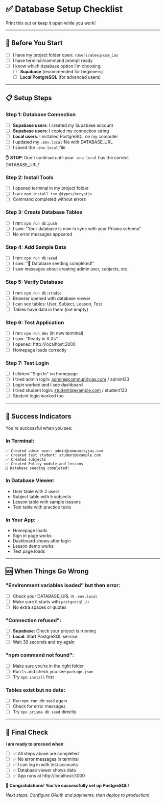 # ✅ Database Setup Checklist

Print this out or keep it open while you work!

---

## 🎯 Before You Start

- [ ] I have my project folder open: `/Users/ateeq/com_ias`
- [ ] I have terminal/command prompt ready
- [ ] I know which database option I'm choosing:
  - [ ] **Supabase** (recommended for beginners)
  - [ ] **Local PostgreSQL** (for advanced users)

---

## 📋 Setup Steps

### Step 1: Database Connection
- [ ] **Supabase users**: I created my Supabase account
- [ ] **Supabase users**: I copied my connection string
- [ ] **Local users**: I installed PostgreSQL on my computer
- [ ] I updated my `.env.local` file with DATABASE_URL
- [ ] I saved the `.env.local` file

**✋ STOP**: Don't continue until your `.env.local` has the correct DATABASE_URL!

### Step 2: Install Tools
- [ ] I opened terminal in my project folder
- [ ] I ran: `npm install tsx @types/bcryptjs`
- [ ] Command completed without errors

### Step 3: Create Database Tables
- [ ] I ran: `npm run db:push`
- [ ] I saw: "Your database is now in sync with your Prisma schema"
- [ ] No error messages appeared

### Step 4: Add Sample Data
- [ ] I ran: `npm run db:seed`
- [ ] I saw: "🎉 Database seeding completed!"
- [ ] I saw messages about creating admin user, subjects, etc.

### Step 5: Verify Database
- [ ] I ran: `npm run db:studio`
- [ ] Browser opened with database viewer
- [ ] I can see tables: User, Subject, Lesson, Test
- [ ] Tables have data in them (not empty)

### Step 6: Test Application
- [ ] I ran: `npm run dev` (in new terminal)
- [ ] I saw: "Ready in X.Xs"
- [ ] I opened: http://localhost:3000
- [ ] Homepage loads correctly

### Step 7: Test Login
- [ ] I clicked "Sign In" on homepage
- [ ] I tried admin login: admin@communityias.com / admin123
- [ ] Login worked and I see dashboard
- [ ] I tried student login: student@example.com / student123
- [ ] Student login worked too

---

## 🎊 Success Indicators

You're successful when you see:

### In Terminal:
```
✅ Created admin user: admin@communityias.com
✅ Created test student: student@example.com
✅ Created subjects
✅ Created Polity module and lessons
🎉 Database seeding completed!
```

### In Database Viewer:
- User table with 2 users
- Subject table with 5 subjects
- Lesson table with sample lessons
- Test table with practice tests

### In Your App:
- Homepage loads
- Sign in page works
- Dashboard shows after login
- Lesson demo works
- Test page loads

---

## 🆘 When Things Go Wrong

### "Environment variables loaded" but then error:
- [ ] Check your DATABASE_URL in `.env.local`
- [ ] Make sure it starts with `postgresql://`
- [ ] No extra spaces or quotes

### "Connection refused":
- [ ] **Supabase**: Check your project is running
- [ ] **Local**: Start PostgreSQL service
- [ ] Wait 30 seconds and try again

### "npm command not found":
- [ ] Make sure you're in the right folder
- [ ] Run `ls` and check you see `package.json`
- [ ] Try `npm install` first

### Tables exist but no data:
- [ ] Run `npm run db:seed` again
- [ ] Check for error messages
- [ ] Try `npx prisma db seed` directly

---

## 🏁 Final Check

**I am ready to proceed when**:
- [ ] ✅ All steps above are completed
- [ ] ✅ No error messages in terminal
- [ ] ✅ I can log in with test accounts
- [ ] ✅ Database viewer shows data
- [ ] ✅ App runs at http://localhost:3000

**🎉 Congratulations! You've successfully set up PostgreSQL!**

*Next steps: Configure OAuth and payments, then deploy to production!*